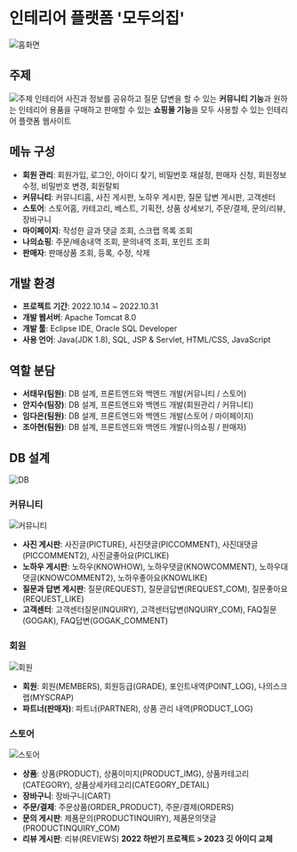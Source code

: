 # 인테리어 플랫폼 '모두의집'
![홈화면](https://user-images.githubusercontent.com/80879666/199145404-3e6fa3dd-90f5-450c-b2c4-cc36d1d22350.PNG)
## 주제
![주제](https://user-images.githubusercontent.com/80879666/199147728-4e32c104-48b9-4af8-91ed-c642aa92d40c.png)
인테리어 사진과 정보를 공유하고 질문 답변을 할 수 있는 **커뮤니티 기능**과 원하는 인테리어 용품을 구매하고 판매할 수 있는 **쇼핑몰 기능**을 모두 사용할 수 있는 인테리어 플랫폼 웹사이트
## 메뉴 구성
+ **회원 관리**: 회원가입, 로그인, 아이디 찾기, 비밀번호 재설정, 판매자 신청, 회원정보 수정, 비밀번호 변경, 회원탈퇴
+ **커뮤니티**: 커뮤니티홈, 사진 게시판, 노하우 게시판, 질문 답변 게시판, 고객센터
+ **스토어**: 스토어홈, 카테고리, 베스트, 기획전, 상품 상세보기, 주문/결제, 문의/리뷰, 장바구니
+ **마이페이지**: 작성한 글과 댓글 조회, 스크랩 목록 조회 
+ **나의쇼핑**: 주문/배송내역 조회, 문의내역 조회, 포인트 조회
+ **판매자**: 판매상품 조회, 등록, 수정, 삭제
## 개발 환경
+ **프로젝트 기간**: 2022.10.14 ~ 2022.10.31
+ **개발 웹서버**: Apache Tomcat 8.0
+ **개발 툴**: Eclipse IDE, Oracle SQL Developer
+ **사용 언어**: Java(JDK 1.8), SQL, JSP & Servlet, HTML/CSS, JavaScript
## 역할 분담
+ **서태우(팀원)**: DB 설계, 프론트엔드와 백엔드 개발(커뮤니티 / 스토어)
+ **안지수(팀장)**: DB 설계, 프론트엔드와 백엔드 개발(회원관리 / 커뮤니티)
+ **임다은(팀원)**: DB 설계, 프론트엔드와 백엔드 개발(스토어 / 마이페이지)
+ **조아현(팀원)**: DB 설계, 프론트엔드와 백엔드 개발(나의쇼핑 / 판매자)
## DB 설계
![DB](https://user-images.githubusercontent.com/80879666/199145974-cab664d9-335a-453b-ab99-45f1fbd72b27.png)
### 커뮤니티
![커뮤니티](https://user-images.githubusercontent.com/80879666/199147525-317ace81-9c84-4cbd-9552-55fca5bee402.png)
+ **사진 게시판**: 사진글(PICTURE), 사진댓글(PICCOMMENT), 사진대댓글(PICCOMMENT2), 사진글좋아요(PICLIKE)
+ **노하우 게시판**: 노하우(KNOWHOW), 노하우댓글(KNOWCOMMENT), 노하우대댓글(KNOWCOMMENT2), 노하우좋아요(KNOWLIKE)
+ **질문과 답변 게시판**: 질문(REQUEST), 질문글답변(REQUEST_COM), 질문좋아요(REQUEST_LIKE)
+ **고객센터**: 고객센터질문(INQUIRY), 고객센터답변(INQUIRY_COM), FAQ질문(GOGAK), FAQ답변(GOGAK_COMMENT)
### 회원
![회원](https://user-images.githubusercontent.com/80879666/199147533-1d75df47-bb53-4b8a-a17a-80d8b383a205.png)
+ **회원**: 회원(MEMBERS), 회원등급(GRADE), 포인트내역(POINT_LOG), 나의스크랩(MYSCRAP)
+ **파트너(판매자)**: 파트너(PARTNER), 상품 관리 내역(PRODUCT_LOG)
### 스토어
![스토어](https://user-images.githubusercontent.com/80879666/199147539-cf75f0c3-ff24-473c-8bf3-2009edf893f2.png)
+ **상품**: 상품(PRODUCT), 상품이미지(PRODUCT_IMG), 상품카테고리(CATEGORY), 상품상세카테고리(CATEGORY_DETAIL)
+ **장바구니**: 장바구니(CART)
+ **주문/결제**: 주문상품(ORDER_PRODUCT), 주문/결제(ORDERS)
+ **문의 게시판**: 제품문의(PRODUCTINQUIRY), 제품문의댓글(PRODUCTINQUIRY_COM)
+ **리뷰 게시판**: 리뷰(REVIEWS)
  **2022 하반기 프로젝트 > 2023 깃 아이디 교체**
